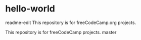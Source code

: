 # hello-world
 readme-edit
This repository is for freeCodeCamp.org projects.

This repository is for freeCodeCamp projects.
 master
